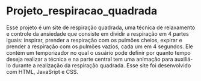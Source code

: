 # Projeto_respiracao_quadrada
Esse projeto é um site de respiração quadrada, uma técnica de relaxamento e controle da ansiedade que consiste em dividir a respiração em 4 partes iguais: inspirar, prender a respiração com os pulmões cheios, expirar e prender a respiração com os pulmões vazios, cada um em 4 segundos. Ele contém um temporizador no qual o usuário pode definir por quanto tempo deseja realizar a técnica e na parte central tem uma animação para auxiliá-lo durante a realização da respiração quadrada. Esse site foi desenvolvido com HTML, JavaSript e CSS.
